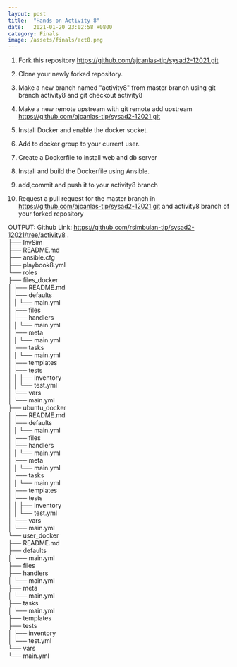 ```yaml
---
layout: post
title:  "Hands-on Activity 8"
date:   2021-01-20 23:02:58 +0800
category: Finals
image: /assets/finals/act8.png
---
```

1. Fork this repository https://github.com/ajcanlas-tip/sysad2-12021.git

2. Clone your newly forked repository. 

3. Make a new branch named "activity8" from master branch using git branch activity8 and git checkout activity8

4. Make a new remote upstream with git remote add upstream https://github.com/ajcanlas-tip/sysad2-12021.git

5. Install Docker and enable the docker socket.

6. Add to docker group to your current user.

7. Create a Dockerfile to install web and db server

8. Install and build the Dockerfile using Ansible.

9. add,commit and push it to your activity8 branch

10.  Request a pull request for the master branch in https://github.com/ajcanlas-tip/sysad2-12021.git  and activity8 branch of your forked repository

OUTPUT:
Github Link: https://github.com/rsimbulan-tip/sysad2-12021/tree/activity8
.  
├── InvSim  
├── README.md  
├── ansible.cfg  
├── playbook8.yml  
└── roles  
    ├── files_docker  
    │   ├── README.md  
    │   ├── defaults  
    │   │   └── main.yml  
    │   ├── files  
    │   ├── handlers  
    │   │   └── main.yml  
    │   ├── meta  
    │   │   └── main.yml  
    │   ├── tasks  
    │   │   └── main.yml  
    │   ├── templates  
    │   ├── tests  
    │   │   ├── inventory  
    │   │   └── test.yml  
    │   └── vars  
    │       └── main.yml  
    ├── ubuntu_docker  
    │   ├── README.md  
    │   ├── defaults  
    │   │   └── main.yml  
    │   ├── files  
    │   ├── handlers  
    │   │   └── main.yml  
    │   ├── meta  
    │   │   └── main.yml  
    │   ├── tasks  
    │   │   └── main.yml  
    │   ├── templates  
    │   ├── tests  
    │   │   ├── inventory  
    │   │   └── test.yml  
    │   └── vars  
    │       └── main.yml  
    └── user_docker  
        ├── README.md  
        ├── defaults  
        │   └── main.yml  
        ├── files  
        ├── handlers  
        │   └── main.yml  
        ├── meta  
        │   └── main.yml  
        ├── tasks  
        │   └── main.yml  
        ├── templates  
        ├── tests  
        │   ├── inventory  
        │   └── test.yml  
        └── vars  
            └── main.yml  

